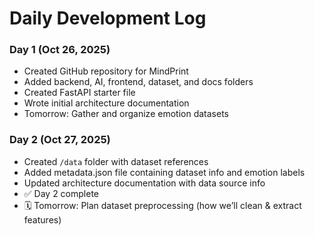 # Daily Development Log

### Day 1 (Oct 26, 2025)
- Created GitHub repository for MindPrint
- Added backend, AI, frontend, dataset, and docs folders
- Created FastAPI starter file
- Wrote initial architecture documentation
- Tomorrow: Gather and organize emotion datasets
### Day 2 (Oct 27, 2025)
- Created `/data` folder with dataset references  
- Added metadata.json file containing dataset info and emotion labels  
- Updated architecture documentation with data source info  
- ✅ Day 2 complete  
- 🗓️ Tomorrow: Plan dataset preprocessing (how we’ll clean & extract features)
